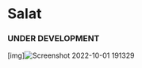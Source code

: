 # Salat

### UNDER DEVELOPMENT

[img]![Screenshot 2022-10-01 191329](https://user-images.githubusercontent.com/71411025/193420623-b99976e0-23df-48e2-a0cf-ed9bd482f4b3.png)
